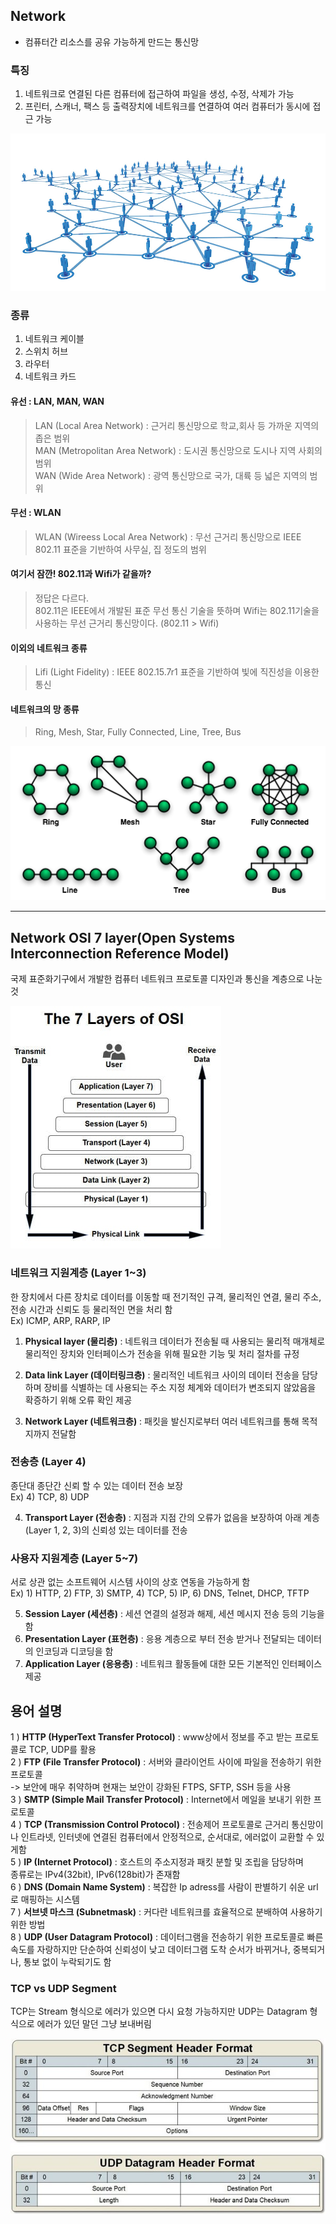 ## **Network**
- 컴퓨터간 리소스를 공유 가능하게 만드는 통신망

### **특징**
1. 네트워크로 연결된 다른 컴퓨터에 접근하여 파일을 생성, 수정, 삭제가 가능
1. 프린터, 스캐너, 팩스 등 출력장치에 네트워크를 연결하여 여러 컴퓨터가 동시에 접근 가능   

![Network.jpg](./network.jpg)

### **종류**
1. 네트워크 케이블
1. 스위치 허브
1. 라우터
1. 네트워크 카드
 
#### **유선 : LAN, MAN, WAN**
>LAN (Local Area Network) : 근거리 통신망으로 학교,회사 등 가까운 지역의 좁은 범위   
>MAN (Metropolitan Area Network) : 도시권 통신망으로 도시나 지역 사회의 범위   
>WAN (Wide Area Network) : 광역 통신망으로 국가, 대륙 등 넓은 지역의 범위

#### **무선 : WLAN**
>WLAN (Wireess Local Area Network) : 무선 근거리 통신망으로 IEEE 802.11 표준을 기반하여 사무실, 집 정도의 범위

#### **여기서 잠깐! 802.11과 Wifi가 같을까?**
> 정답은 다르다.   
802.11은 IEEE에서 개발된 표준 무선 통신 기술을 뜻하며 Wifi는 802.11기술을 사용하는 무선 근거리 통신망이다. (802.11 > Wifi)

#### **이외의 네트워크 종류**
>Lifi (Light Fidelity) : IEEE 802.15.7r1 표준을 기반하여 빛에 직진성을 이용한 통신

#### **네트워크의 망 종류**
> Ring, Mesh, Star, Fully Connected, Line, Tree, Bus   

![networktopology.png](./networktopologies.png)

<hr></hr>

## **Network OSI 7 layer**(Open Systems Interconnection Reference Model)
국제 표준화기구에서 개발한 컴퓨터 네트워크 프로토콜 디자인과 통신을 계층으로 나눈 것   

![7-layer-model.jpg](./7-layer-model.jpg)

### **네트워크 지원계층 (Layer 1~3)**
한 장치에서 다른 장치로 데이터를 이동할 때 전기적인 규격, 물리적인 연결, 물리 주소, 전송 시간과 신뢰도 등 물리적인 면을 처리 함   
Ex) ICMP, ARP, RARP, IP
1. **Physical layer (물리층)** : 네트워크 데이터가 전송될 때 사용되는 물리적 매개체로 물리적인 장치와 인터페이스가 전송을 위해 필요한 기능 및 처리 절차를 규정

2. **Data link Layer (데이터링크층)** : 물리적인 네트워크 사이의 데이터 전송을 담당하며 장비를 식별하는 데 사용되는 주소 지정 체계와 데이터가 변조되지 않았음을 확증하기 위해 오류 확인 제공

3. **Network Layer (네트워크층)** : 패킷을 발신지로부터 여러 네트워크를 통해 목적지까지 전달함

### **전송층 (Layer 4)**
종단대 종단간 신뢰 할 수 있는 데이터 전송 보장   
Ex) 4) TCP, 8) UDP   

4. **Transport Layer (전송층)** : 지점과 지점 간의 오류가 없음을 보장하여 아래 계층(Layer 1, 2, 3)의 신뢰성 있는 데이터를 전송

### **사용자 지원계층 (Layer 5~7)**
서로 상관 없는 소프트웨어 시스템 사이의 상호 연동을 가능하게 함   
Ex) 1) HTTP, 2) FTP, 3) SMTP, 4) TCP, 5) IP, 6) DNS, Telnet, DHCP, TFTP   

5. **Session Layer (세션층)** :  세션 연결의 설정과 해제, 세션 메시지 전송 등의 기능을 함   
6. **Presentation Layer (표현층)** : 응용 계층으로 부터 전송 받거나 전달되는 데이터의 인코딩과 디코딩을 함   
7. **Application Layer (응용층)** : 네트워크 활동들에 대한 모든 기본적인 인터페이스 제공 

## 용어 설명   
1 ) **HTTP (HyperText Transfer Protocol)** : www상에서 정보를 주고 받는 프로토콜로 TCP, UDP를 활용   
2 ) **FTP (File Transfer Protocol)** : 서버와 클라이언트 사이에 파일을 전송하기 위한 프로토콜   
-> 보안에 매우 취약하며 현재는 보안이 강화된 FTPS, SFTP, SSH 등을 사용   
3 ) **SMTP (Simple Mail Transfer Protocol)** : Internet에서 메일을 보내기 위한 프로토콜   
4 ) **TCP (Transmission Control Protocol)** : 전송제어 프로토콜로 근거리 통신망이나 인트라넷, 인터넷에 연결된 컴퓨터에서 안정적으로, 순서대로, 에러없이 교환할 수 있게함   
5 ) **IP (Internet Protocol)** : 호스트의 주소지정과 패킷 분할 및 조립을 담당하며   
종류로는 IPv4(32bit), IPv6(128bit)가 존재함   
6 ) **DNS (Domain Name System)** : 복잡한 Ip adress를 사람이 판별하기 쉬운 url로 매핑하는 시스템   
7 ) **서브넷 마스크 (Subnetmask)** : 커다란 네트워크를 효율적으로 분배하여 사용하기 위한 방법   
8 ) **UDP (User Datagram Protocol)** : 데이터그램을 전송하기 위한 프로토콜로 빠른 속도를 자랑하지만 단순하여 신뢰성이 낮고 데이터그램 도착 순서가 바뀌거나, 중복되거나, 통보 없이 누락되기도 함   

### **TCP vs UDP Segment**
TCP는 Stream 형식으로 에러가 있으면 다시 요청 가능하지만 UDP는 Datagram 형식으로 에러가 있던 말던 그냥 보내버림   

![tcp-udp.jpg](tcp-udp.jpg)

